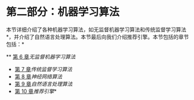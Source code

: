 # 第二部分：机器学习算法


本节详细介绍了各种机器学习算法，如无监督机器学习算法和传统监督学习算法*，并介绍了自然语言处理算法。本节最后向我们介绍推荐引擎。本节包括的章节包括：*

 **   [第 6 章](06.html)*无监督机器学习算法*
*   [第 7 章](07.html)*传统监督学习算法*
*   [第 8 章](08.html)*神经网络算法*
*   [第 9 章](09.html)*自然语言处理算法*
*   [第 10 章](10.html)*推荐引擎** </article>
